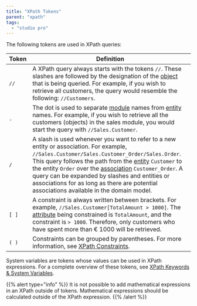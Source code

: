 ```yaml
---
title: "XPath Tokens"
parent: "xpath"
tags:
  - "studio pro"
---
```



The following tokens are used in XPath queries:

| Token | Definition                                                                                                                                                                                                                                                                                                                                                                                                                                  |
| ----- | ------------------------------------------------------------------------------------------------------------------------------------------------------------------------------------------------------------------------------------------------------------------------------------------------------------------------------------------------------------------------------------------------------------------------------------------- |
| `//`  | A XPath query always starts with the tokens `//`. These slashes are followed by the designation of the [object](entities) that is being queried. For example, if you wish to retrieve all customers, the query would resemble the following: `//Customers`.                                                                                                                                                                                 |
| `.`   | The dot is used to separate [module](modules) names from [entity](entities) names. For example, if you wish to retrieve all the customers (objects) in the sales module, you would start the query with `//Sales.Customer`.                                                                                                                                                                                                                 |
| `/`   | A slash is used whenever you want to refer to a new entity or association. For example, `//Sales.Customer/Sales.Customer_Order/Sales.Order`. This query follows the path from the [entity](entities) `Customer` to the entity `Order` over the [association](associations) `Customer_Order`. A query can be expanded by slashes and entities or associations for as long as there are potential associations available in the domain model. |
| `[ ]` | A constraint is always written between brackets. For example, `//Sales.Customer[TotalAmount > 1000]`. The [attribute](attributes) being constrained is `TotalAmount`, and the constraint is `> 1000`. Therefore, only customers who have spent more than € 1000 will be retrieved.                                                                                                                                                    |
| `( )` | Constraints can be grouped by parentheses. For more information, see [XPath Constraints](xpath-constraints).                                                                                                                                                                                                                                                                                                                                |

System variables are tokens whose values can be used in XPath expressions. For a complete overview of these tokens, see [XPath Keywords & System Variables](/refguide/xpath-keywords-and-system-variables).

{{% alert type="info" %}}
It is not possible to add mathematical expressions in an XPath outside of tokens. Mathematical expressions should be calculated outside of the XPath expression.
{{% /alert %}}

